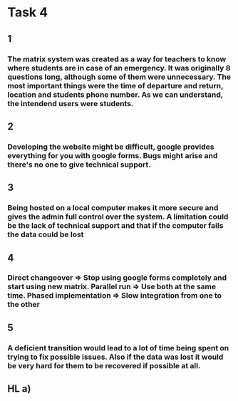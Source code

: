 # Task 4

## 1

### The matrix system was created as a way for teachers to know where students are in case of an emergency. It was originally 8 questions long, although some of them were unnecessary. The most important things were the time of departure and return, location and students phone number. As we can understand, the intendend users were students. 

## 2

### Developing the website might be difficult, google provides everything for you with google forms. Bugs might arise and there's no one to give technical support.

## 3

### Being hosted on a local computer makes it more secure and gives the admin full control over the system. A limitation could be the lack of technical support and that if the computer fails the data could be lost

## 4

### Direct changeover => Stop using google forms completely and start using new matrix.  Parallel run => Use both at the same time.  Phased implementation => Slow integration from one to the other

## 5

### A deficient transition would lead to a lot of time being spent on trying to fix possible issues. Also if the data was lost it would be very hard for them to be recovered if possible at all.

## HL a)
